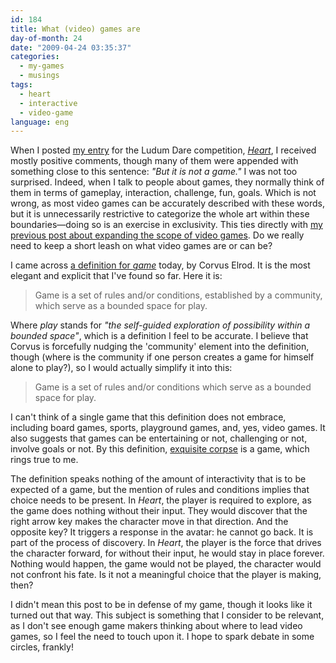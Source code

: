 ```yaml
---
id: 184
title: What (video) games are
day-of-month: 24
date: "2009-04-24 03:35:37"
categories:
  - my-games
  - musings
tags:
  - heart
  - interactive
  - video-game
language: eng
---
```


When I posted [my entry](http://www.ludumdare.com/compo/?category_name=ld14&author_name=agj) for the Ludum Dare competition, _[Heart](/tag/heart/)_, I received mostly positive comments, though many of them were appended with something close to this sentence: _"But it is not a game."_ I was not too surprised. Indeed, when I talk to people about games, they normally think of them in terms of gameplay, interaction, challenge, fun, goals. Which is not wrong, as most video games can be accurately described with these words, but it is unnecessarily restrictive to categorize the whole art within these boundaries—doing so is an exercise in exclusivity. This ties directly with [my previous post about expanding the scope of video games](/2009/04/games-for-a-reason/). Do we really need to keep a short leash on what video games are or can be?

I came across [a definition for _game_](http://corvus.zakelro.com/2009/01/defining-game-2/) today, by Corvus Elrod. It is the most elegant and explicit that I've found so far. Here it is:

> Game is a set of rules and/or conditions, established by a community, which serve as a bounded space for play.

Where _play_ stands for _"the self-guided exploration of possibility within a bounded space"_, which is a definition I feel to be accurate. I believe that Corvus is forcefully nudging the 'community' element into the definition, though (where is the community if one person creates a game for himself alone to play?), so I would actually simplify it into this:

> Game is a set of rules and/or conditions which serve as a bounded space for play.

I can't think of a single game that this definition does not embrace, including board games, sports, playground games, and, yes, video games. It also suggests that games can be entertaining or not, challenging or not, involve goals or not. By this definition, [exquisite corpse](http://en.wikipedia.org/wiki/Exquisite_corpse) is a game, which rings true to me.

The definition speaks nothing of the amount of interactivity that is to be expected of a game, but the mention of rules and conditions implies that choice needs to be present. In _Heart_, the player is required to explore, as the game does nothing without their input. They would discover that the right arrow key makes the character move in that direction. And the opposite key? It triggers a response in the avatar: he cannot go back. It is part of the process of discovery. In _Heart_, the player is the force that drives the character forward, for without their input, he would stay in place forever. Nothing would happen, the game would not be played, the character would not confront his fate. Is it not a meaningful choice that the player is making, then?

I didn't mean this post to be in defense of my game, though it looks like it turned out that way. This subject is something that I consider to be relevant, as I don't see enough game makers thinking about where to lead video games, so I feel the need to touch upon it. I hope to spark debate in some circles, frankly!
